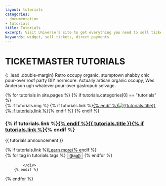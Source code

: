 ```yaml
---
layout: tutorials
categories:
- documentation
- tutorials
title: Tutorials
excerpt: Visit Universe’s site to get everything you need to sell tickets directly on your website at no additional cost.
keywords: widget, sell tickets, direct payments
---
```



# TICKETMASTER TUTORIALS

{: .lead .double-margin}
Retro occupy organic, stumptown shabby chic pour-over roof party DIY normcore. Actually artisan organic occupy, Wes Anderson ugh whatever pour-over gastropub selvage.

<div class="col-xs-12 col-sm-12 col-md-9 col-lg-10">
{% for tutorials in site.pages %}
        {% if tutorials.categories[0] == "tutorials" %}
            <div class="tutorials-article">
                {% if tutorials.img %}
                    {% if tutorials.link %}<a href="{{ tutorials.link }}">{% endif %}<img src="{{ tutorials.img }}" class="image" alt="{{tutorials.title}}"/>{% if tutorials.link %}</a>{% endif %}
                {% endif %}
                <div class="announcement">
                    <h3>{% if tutorials.link %}<a href="{{ tutorials.link }}">{% endif %}{{ tutorials.title }}{% if tutorials.link %}</a>{% endif %}</h3>
                    <p>{{ tutorials.announcement }}</p>
                    {% if tutorials.link %}<a class="button button-blue" href="{{ tutorials.link }}">Learn more</a>{% endif %}
                    <div class="tags">
                        {% for tag in tutorials.tags %}
                            <button class="tag-btn" tag="{{tag}}">{{tag}}</button>
                         {% endfor %}
                     </div>
                </div>
                
            </div>
        {% endif %}
{% endfor %}
</div>